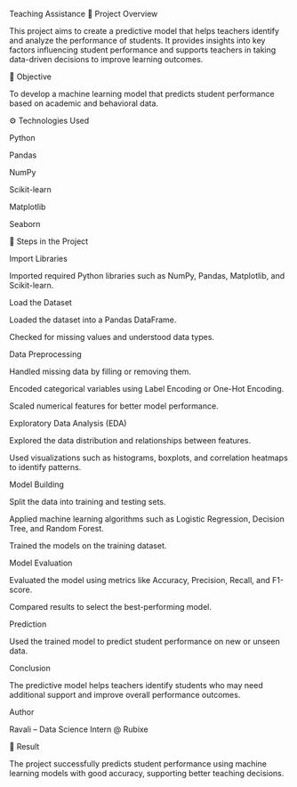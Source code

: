 Teaching Assistance
📘 Project Overview

This project aims to create a predictive model that helps teachers identify and analyze the performance of students.
It provides insights into key factors influencing student performance and supports teachers in taking data-driven decisions to improve learning outcomes.

🧠 Objective

To develop a machine learning model that predicts student performance based on academic and behavioral data.

⚙️ Technologies Used

Python

Pandas

NumPy

Scikit-learn

Matplotlib

Seaborn

🧮 Steps in the Project

Import Libraries

Imported required Python libraries such as NumPy, Pandas, Matplotlib, and Scikit-learn.

Load the Dataset

Loaded the dataset into a Pandas DataFrame.

Checked for missing values and understood data types.

Data Preprocessing

Handled missing data by filling or removing them.

Encoded categorical variables using Label Encoding or One-Hot Encoding.

Scaled numerical features for better model performance.

Exploratory Data Analysis (EDA)

Explored the data distribution and relationships between features.

Used visualizations such as histograms, boxplots, and correlation heatmaps to identify patterns.

Model Building

Split the data into training and testing sets.

Applied machine learning algorithms such as Logistic Regression, Decision Tree, and Random Forest.

Trained the models on the training dataset.

Model Evaluation

Evaluated the model using metrics like Accuracy, Precision, Recall, and F1-score.

Compared results to select the best-performing model.

Prediction

Used the trained model to predict student performance on new or unseen data.

Conclusion

The predictive model helps teachers identify students who may need additional support and improve overall performance outcomes.



 Author

Ravali – Data Science Intern @ Rubixe

🧾 Result

The project successfully predicts student performance using machine learning models with good accuracy, supporting better teaching decisions.
